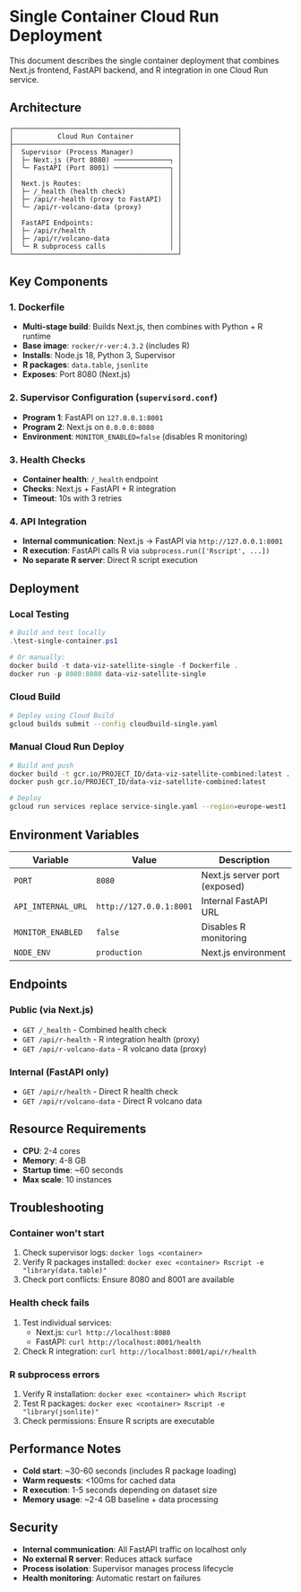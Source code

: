 # Single Container Cloud Run Deployment

This document describes the single container deployment that combines Next.js frontend, FastAPI backend, and R integration in one Cloud Run service.

## Architecture

```
┌─────────────────────────────────────────┐
│           Cloud Run Container           │
├─────────────────────────────────────────┤
│  Supervisor (Process Manager)           │
│  ├─ Next.js (Port 8080) ──────────────┐ │
│  └─ FastAPI (Port 8001) ──────────────┐ │
│                                       │ │
│  Next.js Routes:                      │ │
│  ├─ /_health (health check)           │ │
│  ├─ /api/r-health (proxy to FastAPI)  │ │
│  └─ /api/r-volcano-data (proxy)       │ │
│                                       │ │
│  FastAPI Endpoints:                   │ │
│  ├─ /api/r/health                     │ │
│  ├─ /api/r/volcano-data               │ │
│  └─ R subprocess calls                │ │
└─────────────────────────────────────────┘
```

## Key Components

### 1. Dockerfile
- **Multi-stage build**: Builds Next.js, then combines with Python + R runtime
- **Base image**: `rocker/r-ver:4.3.2` (includes R)
- **Installs**: Node.js 18, Python 3, Supervisor
- **R packages**: `data.table`, `jsonlite`
- **Exposes**: Port 8080 (Next.js)

### 2. Supervisor Configuration (`supervisord.conf`)
- **Program 1**: FastAPI on `127.0.0.1:8001`
- **Program 2**: Next.js on `0.0.0.0:8080`
- **Environment**: `MONITOR_ENABLED=false` (disables R monitoring)

### 3. Health Checks
- **Container health**: `/_health` endpoint
- **Checks**: Next.js + FastAPI + R integration
- **Timeout**: 10s with 3 retries

### 4. API Integration
- **Internal communication**: Next.js → FastAPI via `http://127.0.0.1:8001`
- **R execution**: FastAPI calls R via `subprocess.run(['Rscript', ...])`
- **No separate R server**: Direct R script execution

## Deployment

### Local Testing
```powershell
# Build and test locally
.\test-single-container.ps1

# Or manually:
docker build -t data-viz-satellite-single -f Dockerfile .
docker run -p 8080:8080 data-viz-satellite-single
```

### Cloud Build
```bash
# Deploy using Cloud Build
gcloud builds submit --config cloudbuild-single.yaml
```

### Manual Cloud Run Deploy
```bash
# Build and push
docker build -t gcr.io/PROJECT_ID/data-viz-satellite-combined:latest .
docker push gcr.io/PROJECT_ID/data-viz-satellite-combined:latest

# Deploy
gcloud run services replace service-single.yaml --region=europe-west1
```

## Environment Variables

| Variable | Value | Description |
|----------|-------|-------------|
| `PORT` | `8080` | Next.js server port (exposed) |
| `API_INTERNAL_URL` | `http://127.0.0.1:8001` | Internal FastAPI URL |
| `MONITOR_ENABLED` | `false` | Disables R monitoring |
| `NODE_ENV` | `production` | Next.js environment |

## Endpoints

### Public (via Next.js)
- `GET /_health` - Combined health check
- `GET /api/r-health` - R integration health (proxy)
- `GET /api/r-volcano-data` - R volcano data (proxy)

### Internal (FastAPI only)
- `GET /api/r/health` - Direct R health check
- `GET /api/r/volcano-data` - Direct R volcano data

## Resource Requirements

- **CPU**: 2-4 cores
- **Memory**: 4-8 GB
- **Startup time**: ~60 seconds
- **Max scale**: 10 instances

## Troubleshooting

### Container won't start
1. Check supervisor logs: `docker logs <container>`
2. Verify R packages installed: `docker exec <container> Rscript -e "library(data.table)"`
3. Check port conflicts: Ensure 8080 and 8001 are available

### Health check fails
1. Test individual services:
   - Next.js: `curl http://localhost:8080`
   - FastAPI: `curl http://localhost:8001/health`
2. Check R integration: `curl http://localhost:8001/api/r/health`

### R subprocess errors
1. Verify R installation: `docker exec <container> which Rscript`
2. Test R packages: `docker exec <container> Rscript -e "library(jsonlite)"`
3. Check permissions: Ensure R scripts are executable

## Performance Notes

- **Cold start**: ~30-60 seconds (includes R package loading)
- **Warm requests**: <100ms for cached data
- **R execution**: 1-5 seconds depending on dataset size
- **Memory usage**: ~2-4 GB baseline + data processing

## Security

- **Internal communication**: All FastAPI traffic on localhost only
- **No external R server**: Reduces attack surface
- **Process isolation**: Supervisor manages process lifecycle
- **Health monitoring**: Automatic restart on failures